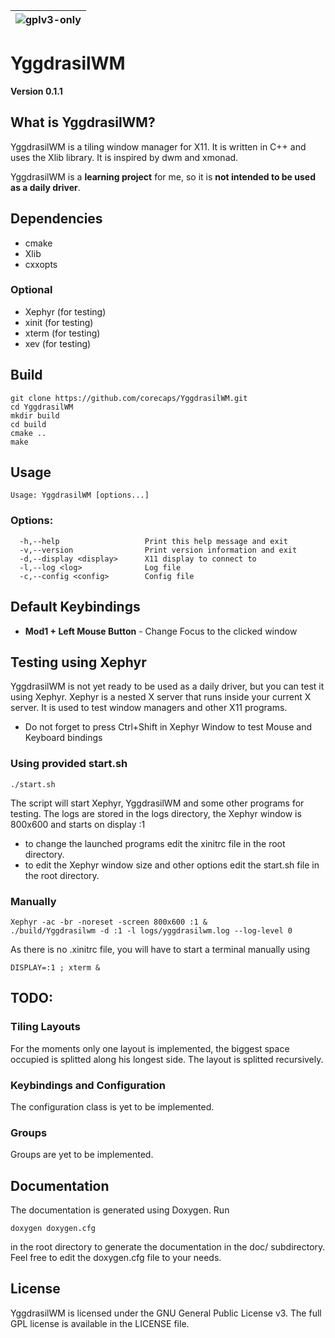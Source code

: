 |![gplv3-only](https://www.gnu.org/graphics/gplv3-with-text-136x68.png) |
|-|
# YggdrasilWM 
**Version 0.1.1**

## What is YggdrasilWM?
YggdrasilWM is a tiling window manager for X11. It is written in C++ and uses the Xlib library. It is inspired by dwm and xmonad.

YggdrasilWM is a **learning project** for me, so it is **not intended to be used as a daily driver**.

## Dependencies
- cmake
- Xlib
- cxxopts

### Optional
- Xephyr (for testing)
- xinit (for testing)
- xterm (for testing)
- xev (for testing)

## Build
```
git clone https://github.com/corecaps/YggdrasilWM.git
cd YggdrasilWM
mkdir build
cd build
cmake ..
make
```
## Usage
```
Usage: YggdrasilWM [options...]
```
### Options:
```
  -h,--help                   Print this help message and exit
  -v,--version                Print version information and exit
  -d,--display <display>      X11 display to connect to
  -l,--log <log>              Log file
  -c,--config <config>        Config file
```
## Default Keybindings
- **Mod1 + Left Mouse Button** - Change Focus to the clicked window
## Testing using Xephyr
YggdrasilWM is not yet ready to be used as a daily driver, but you can test it using Xephyr.
Xephyr is a nested X server that runs inside your current X server. It is used to test window managers and other X11 programs.
* Do not forget to press Ctrl+Shift in Xephyr Window to test Mouse and Keyboard bindings
### Using provided start.sh
```
./start.sh
```
The script will start Xephyr, YggdrasilWM and some other programs for testing. The logs are stored in the logs directory, the Xephyr window is 800x600 and starts on display :1
- to change the launched programs edit the xinitrc file in the root directory.
- to edit the Xephyr window size and other options edit the start.sh file in the root directory.

### Manually
```
Xephyr -ac -br -noreset -screen 800x600 :1 &
./build/Yggdrasilwm -d :1 -l logs/yggdrasilwm.log --log-level 0
```
As there is no .xinitrc file, you will have to start a terminal manually using

```
DISPLAY=:1 ; xterm & 
```

## TODO:
### Tiling Layouts
For the moments only one layout is implemented, the biggest space occupied is splitted along his longest side. The layout is splitted recursively.

### Keybindings and Configuration
The configuration class is yet to be implemented.

### Groups 
Groups are yet to be implemented.

## Documentation
The documentation is generated using Doxygen. Run 
```
doxygen doxygen.cfg
```
in the root directory to generate the documentation in the doc/ subdirectory.
Feel free to edit the doxygen.cfg file to your needs.

## License
YggdrasilWM is licensed under the GNU General Public License v3. The full GPL license is available in the LICENSE file.
